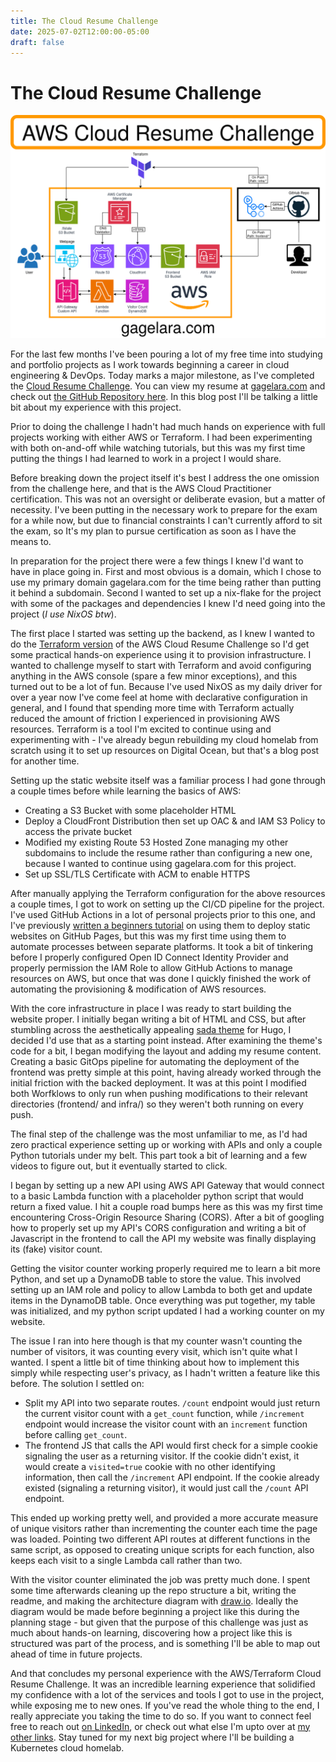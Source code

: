 ```yaml
---
title: The Cloud Resume Challenge
date: 2025-07-02T12:00:00-05:00
draft: false
---
```

# The Cloud Resume Challenge

![diagram.png](diagram.png)

For the last few months I've been pouring a lot of my free time into studying and portfolio projects as I work towards beginning a career in cloud engineering & DevOps. Today marks a major milestone, as I've completed the [Cloud Resume Challenge](https://cloudresumechallenge.dev/). You can view my resume at [gagelara.com](https://gagelara.com) and check out [the GitHub Repository here](https://github.com/metamageia/resume.gagelara). In this blog post I'll be talking a little bit about my experience with this project. 

Prior to doing the challenge I hadn't had much hands on experience with full projects working with either AWS or Terraform. I had been experimenting with both on-and-off while watching tutorials, but this was my first time putting the things I had learned to work in a project I would share. 

Before breaking down the project itself it's best I address the one omission from the challenge here, and that is the AWS Cloud Practitioner certification. This was not an oversight or deliberate evasion, but a matter of necessity. I've been putting in the necessary work to prepare for the exam for a while now, but due to financial constraints I can't currently afford to sit the exam, so It's my plan to pursue  certification as soon as I have the means to. 

In preparation for the project there were a few things I knew I'd want to have in place going in. First and most obvious is a domain, which I chose to use my primary domain gagelara.com for the time being rather than putting it behind a subdomain. Second I wanted to set up a nix-flake for the project with some of the packages and dependencies I knew I'd need going into the project (*I use NixOS btw*). 

The first place I started was setting up the backend, as I knew I wanted to do the [Terraform version](cloudresumechallenge.dev/docs/extensions/terraform-getting-started/) of the AWS Cloud Resume Challenge so I'd get some practical hands-on experience using it to provision infrastructure. I wanted to challenge myself to start with Terraform and avoid configuring anything in the AWS console (spare a few minor exceptions), and this turned out to be a lot of fun. Because I've used NixOS as my daily driver for over a year now I've come feel at home with declarative configuration in general, and I found that spending more time with Terraform actually reduced the amount of friction I experienced in provisioning AWS resources. Terraform is a tool I'm excited to continue using and experimenting with - I've already begun rebuilding my cloud homelab from scratch using it to set up resources on Digital Ocean, but that's a blog post for another time. 

Setting up the static website itself was a familiar process I had gone through a couple times before while learning the basics of AWS: 
- Creating a S3 Bucket with some placeholder HTML
- Deploy a CloudFront Distribution then set up OAC & and IAM S3 Policy to access the private bucket
- Modified my existing Route 53 Hosted Zone managing my other subdomains to include the resume rather than configuring a new one, because I wanted to continue using gagelara.com for this project. 
- Set up SSL/TLS Certificate with ACM to enable HTTPS

After manually applying the Terraform configuration for the above resources a couple times, I got to work on setting up the CI/CD pipeline for the project. I've used GitHub Actions in a lot of personal projects prior to this one, and I've previously [written a beginners tutorial](https://blog.gagelara.com/post/effortless-obsidian-to-quartz-cicd-for-beginners-with-github-actions/) on using them to deploy static websites on GitHub Pages, but this was my first time using them to automate processes between separate platforms. It took a bit of tinkering before I properly configured Open ID Connect Identity Provider and properly permission the IAM Role to allow GitHub Actions to manage resources on AWS, but once that was done I quickly finished the work of automating the provisioning & modification of AWS resources. 

With the core infrastructure in place I was ready to start building the website proper. I initially began writing a bit of HTML and CSS, but after stumbling across the aesthetically appealing [sada theme](github.com/darshanbaral/sada) for Hugo, I decided I'd use that as a starting point instead. After examining the theme's code for a bit, I began modifying the layout and adding my resume content. Creating a basic GitOps pipeline for automating the deployment of the frontend was pretty simple at this point, having already worked through the initial friction with the backed deployment. It was at this point I modified both Worfklows to only run when pushing modifications to their relevant directories (frontend/ and infra/) so they weren't both running on every push. 

The final step of the challenge was the most unfamiliar to me, as I'd had zero practical experience setting up or working with APIs and only a couple Python tutorials under my belt. This part took a bit of learning and a few videos to figure out, but it eventually started to click. 

I began by setting up a new API using AWS API Gateway that would connect to a basic Lambda function with a placeholder python script that would return a fixed value. I hit a couple road bumps here as this was my first time encountering Cross-Origin Resource Sharing (CORS). After a bit of googling how to properly set up my API's CORS configuration and writing a bit of Javascript in the frontend to call the API my website was finally displaying its (fake) visitor count. 

Getting the visitor counter working properly required me to learn a bit more Python, and set up a DynamoDB table to store the value. This involved setting up an IAM role and policy to allow Lambda to both get and update items in the DynamoDB table. Once everything was put together, my table was initialized, and my python script updated I had a working counter on my website.

The issue I ran into here though is that my counter wasn't counting the number of visitors, it was counting every visit, which isn't quite what I wanted. I spent a little bit of time thinking about how to implement this simply while respecting user's privacy, as I hadn't written a feature like this before. The solution I settled on:
- Split my API into two separate routes. `/count` endpoint would just return the current visitor count with a `get_count` function, while `/increment` endpoint would increase the visitor count with an `increment` function before calling `get_count`. 
- The frontend JS that calls the API would first check for a simple cookie signaling the user as a returning visitor. If the cookie didn't exist, it would create a `visited=true` cookie with no other identifying information, then call the `/increment` API endpoint. If the cookie already existed (signaling a returning visitor), it would just call the `/count` API endpoint. 

This ended up working pretty well, and provided a  more accurate measure of unique visitors rather than incrementing the counter each time the page was loaded. Pointing two different API routes at different functions in the same script, as opposed to creating unique scripts for each function, also keeps each visit to a single Lambda call rather than two. 

With the visitor counter eliminated the job was pretty much done. I spent some time afterwards cleaning up the repo structure a bit, writing the readme, and making the architecture diagram with [draw.io](https://www.drawio.com/). Ideally the diagram would be made before beginning a project like this during the planning stage - but given that the purpose of this challenge was just as much about hands-on learning, discovering how a project like this is structured was part of the process, and is something I'll be able to map out ahead of time in future projects. 

And that concludes my personal experience with the AWS/Terraform Cloud Resume Challenge. It was an incredible learning experience that solidified my confidence with a lot of the services and tools I got to use in the project, while exposing me to new ones. If you've read the whole thing to the end, I really appreciate you taking the time to do so. If you want to connect feel free to reach out [on LinkedIn](https://linkedin.com/in/gage-lara), or check out what else I'm upto over at [my other links](https://links.gagelara.com/). Stay tuned for my next big project where I'll be building a Kubernetes cloud homelab. 